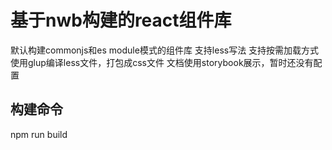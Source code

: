 # 基于nwb构建的react组件库
默认构建commonjs和es module模式的组件库
支持less写法
支持按需加载方式
使用glup编译less文件，打包成css文件
文档使用storybook展示，暂时还没有配置

## 构建命令
npm run build
